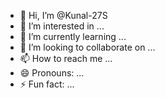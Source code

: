 - 👋 Hi, I’m @Kunal-27S
- 👀 I’m interested in ...
- 🌱 I’m currently learning ...
- 💞️ I’m looking to collaborate on ...
- 📫 How to reach me ...
- 😄 Pronouns: ...
- ⚡ Fun fact: ...

<!---
Kunal-27S/Kunal-27S is a ✨ special ✨ repository because its `README.md` (this file) appears on your GitHub profile.
You can click the Preview link to take a look at your changes.
--->
